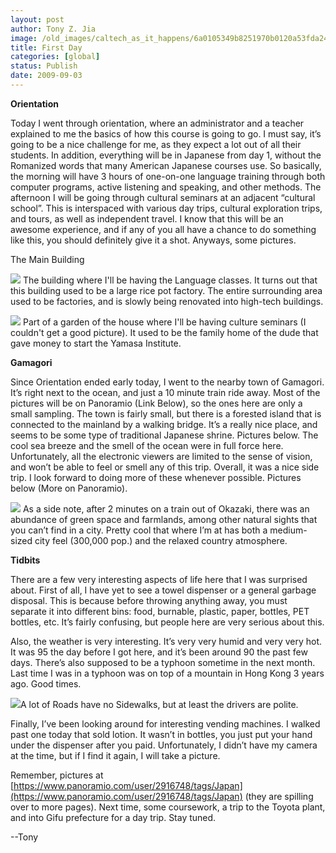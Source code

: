```yaml
---
layout: post
author: Tony Z. Jia
image: /old_images/caltech_as_it_happens/6a0105349b8251970b0120a53fda24970b.jpg
title: First Day
categories: [global]
status: Publish
date: 2009-09-03
---
```


**Orientation**

Today I went through orientation, where an administrator and a teacher explained to me the basics of how this course is going to go. I must say, it’s going to be a nice challenge for me, as they expect a lot out of all their students. In addition, everything will be in Japanese from day 1, without the Romanized words that many American Japanese courses use. So basically, the morning will have 3 hours of one-on-one language training through both computer programs, active listening and speaking, and other methods. The afternoon I will be going through cultural seminars at an adjacent “cultural school”. This is interspaced with various day trips, cultural exploration trips, and tours, as well as independent travel. I know that this will be an awesome experience, and if any of you all have a chance to do something like this, you should definitely give it a shot. Anyways, some pictures.

 
The Main Building


![](/old_images/caltech_as_it_happens/6a0105349b8251970b0120a596c68c970c.jpg)
The building where I'll be having the Language classes. It turns out that this building used to be a large rice pot factory. The entire surrounding area used to be factories, and is slowly being renovated into high-tech buildings.


![](/old_images/caltech_as_it_happens/6a0105349b8251970b0120a53fdd0b970b.jpg)
Part of a garden of the house where I'll be having culture seminars (I couldn't get a good picture). It used to be the family home of the dude that gave money to start the Yamasa Institute.

**Gamagori**

Since Orientation ended early today, I went to the nearby town of Gamagori. It’s right next to the ocean, and just a 10 minute train ride away. Most of the pictures will be on Panoramio (Link Below), so the ones here are only a small sampling. The town is fairly small, but there is a forested island that is connected to the mainland by a walking bridge. It’s a really nice place, and seems to be some type of traditional Japanese shrine. Pictures below. The cool sea breeze and the smell of the ocean were in full force here. Unfortunately, all the electronic viewers are limited to the sense of vision, and won’t be able to feel or smell any of this trip. Overall, it was a nice side trip. I look forward to doing more of these whenever possible. Pictures below (More on Panoramio).


![](/old_images/caltech_as_it_happens/6a0105349b8251970b0120a53fe0a1970b.jpg)
As a side note, after 2 minutes on a train out of Okazaki, there was an abundance of green space and farmlands, among other natural sights that you can’t find in a city. Pretty cool that where I’m at has both a medium-sized city feel (300,000 pop.) and the relaxed country atmosphere. 

**Tidbits**

There are a few very interesting aspects of life here that I was surprised about. First of all, I have yet to see a towel dispenser or a general garbage disposal. This is because before throwing anything away, you must separate it into different bins: food, burnable, plastic, paper, bottles, PET bottles, etc. It’s fairly confusing, but people here are very serious about this.

Also, the weather is very interesting. It’s very very humid and very very hot. It was 95 the day before I got here, and it’s been around 90 the past few days. There’s also supposed to be a typhoon sometime in the next month. Last time I was in a typhoon was on top of a mountain in Hong Kong 3 years ago. Good times.


![](/old_images/caltech_as_it_happens/6a0105349b8251970b0120a596c31a970c.jpg)A lot of Roads have no Sidewalks, but at least the drivers are polite.

Finally, I’ve been looking around for interesting vending machines. I walked past one today that sold lotion. It wasn’t in bottles, you just put your hand under the dispenser after you paid. Unfortunately, I didn’t have my camera at the time, but if I find it again, I will take a picture.

Remember, pictures at [https://www.panoramio.com/user/2916748/tags/Japan](https://www.panoramio.com/user/2916748/tags/Japan) (they are spilling over to more pages). Next time, some coursework, a trip to the Toyota plant, and into Gifu prefecture for a day trip. Stay tuned.

--Tony


